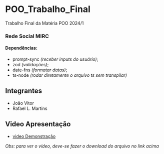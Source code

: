 # POO_Trabalho_Final
Trabalho Final da Matéria POO 2024/1  
### Rede Social MIRC

#### Dependências:
- prompt-sync *(receber inputs do usuário)*;
- zod *(validações)*;
- date-fns *(formatar datas)*;  
- ts-node *(rodar diretamente o arquivo ts sem transpilar)*
## Integrantes
- João Vitor
- Rafael L. Martins

## Video Apresentação
- [video Demonstração](https://github.com/rafaelmartins-ifpi/POO_Trabalho_Final/blob/main/videoApresentacao/video1.mkv)

*Obs: para ver o vídeo, deve-se fazer o download do arquivo no link acima*